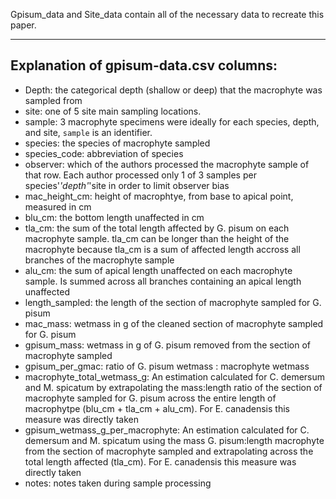 Gpisum_data and Site_data contain all of the necessary data to recreate this paper.

---

## Explanation of gpisum-data.csv columns:
* Depth: the categorical depth (shallow or deep) that the macrophyte was sampled from
* site: one of 5 site main sampling locations.
* sample: 3 macrophyte specimens were ideally for each species, depth, and site, `sample` is an identifier.
* species: the species of macrophyte sampled
* species_code: abbreviation of species
* observer: which of the authors processed the macrophyte sample of that row. Each author processed only 1 of 3 samples per species'*'depth'*'site in order to limit observer bias
* mac_height_cm: height of macrophtye, from base to apical point, measured in cm
* blu_cm: the bottom length unaffected in cm
* tla_cm: the sum of the total length affected by G. pisum on each macrophyte sample. tla_cm can be longer than the height of the macrophyte because tla_cm is a sum of affected length accross all branches of the macrophyte sample
* alu_cm: the sum of apical length unaffected on each macrophyte sample. Is summed across all branches containing an apical length unaffected
* length_sampled: the length of the section of macrophyte sampled for G. pisum
* mac_mass: wetmass in g of the cleaned section of macrophyte sampled for G. pisum
* gpisum_mass: wetmass in g of G. pisum removed from the section of macrophyte sampled
* gpisum_per_gmac: ratio of G. pisum wetmass : macrophyte wetmass
* macrophyte_total_wetmass_g: An estimation calculated for C. demersum and M. spicatum by extrapolating the mass:length ratio of the section of macrophyte sampled for G. pisum across the entire length of macrophytpe (blu_cm + tla_cm + alu_cm). For E. canadensis this measure was directly taken
* gpisum_wetmass_g_per_macrophyte: An estimation calculated for C. demersum and M. spicatum using the mass G. pisum:length macrophyte from the section of macrophyte sampled and extrapolating across the total length affected (tla_cm). For E. canadensis this measure was directly taken
* notes: notes taken during sample processing

